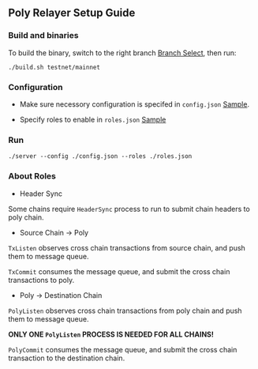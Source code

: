 ## Poly Relayer Setup Guide


### Build and binaries

To build the binary, switch to the right branch [Branch Select](../README.md#supported-chains), then run:


```
./build.sh testnet/mainnet
```


### Configuration

* Make sure necessory configuration is specifed in `config.json` [Sample](../config.sample.json).

* Specify roles to enable in `roles.json` [Sample](../roles.sample.json)


### Run


```
./server --config ./config.json --roles ./roles.json
```


### About Roles 

* Header Sync

Some chains require `HeaderSync` process to run to submit chain headers to poly chain. 


* Source Chain -> Poly

`TxListen` observes cross chain transactions from source chain, and push them to message queue.


`TxCommit` consumes the message queue, and submit the cross chain transactions to poly.


* Poly -> Destination Chain

`PolyListen` observes cross chain transactions from poly chain and push them to message queue.

**ONLY ONE `PolyListen` PROCESS IS NEEDED FOR ALL CHAINS!**


`PolyCommit` consumes the message queue, and submit the cross chain transaction to the destination chain.







